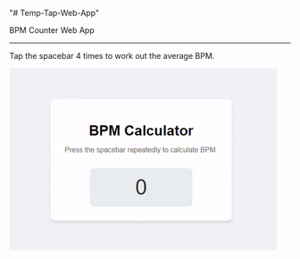 "# Temp-Tap-Web-App" 

BPM Counter Web App
_________________________________

Tap the spacebar 4 times to work out the average BPM.


![Project gif](bpmCountGif.gif)